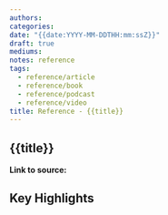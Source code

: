 ```yaml
---
authors:
categories:
date: "{{date:YYYY-MM-DDTHH:mm:ssZ}}"
draft: true
mediums:
notes: reference
tags:
  - reference/article
  - reference/book
  - reference/podcast
  - reference/video
title: Reference - {{title}}
---
```


## {{title}}

**Link to source:**

## Key Highlights

## <!-- Highlights of direct quotes, key points, or insights from the source content -->

